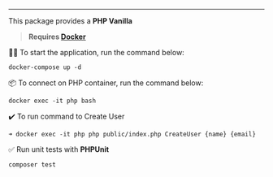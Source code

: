 ------
This package provides a **PHP Vanilla**

> **Requires [Docker](https://www.docker.com/)**

👨‍💻 To start the application, run the command below:
```
docker-compose up -d
```

📦 To connect on PHP container, run the command below:
```
docker exec -it php bash
```

✔️ To run command to Create User
```
➜ docker exec -it php php public/index.php CreateUser {name} {email}
```

✅ Run unit tests with **PHPUnit**
```bash
composer test
```
